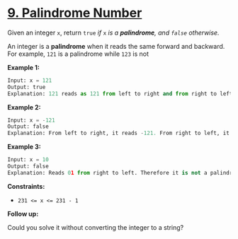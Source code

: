 # [**9. Palindrome Number**](https://leetcode.com/problems/palindrome-number/)

Given an integer `x`, return `true` *if* `x` *is a **palindrome**, and `false` otherwise.*

An integer is a **palindrome** when it reads the same forward and backward.
For example, `121` is a palindrome while `123` is not

**Example 1:**

```python
Input: x = 121
Output: true
Explanation: 121 reads as 121 from left to right and from right to left.
```

**Example 2:**

```python
Input: x = -121
Output: false
Explanation: From left to right, it reads -121. From right to left, it becomes 121-. Therefore it is not a palindrome.
```

**Example 3:**

```python
Input: x = 10
Output: false
Explanation: Reads 01 from right to left. Therefore it is not a palindrome.
```

**Constraints:**

- `231 <= x <= 231 - 1`

**Follow up:**

Could you solve it without converting the integer to a string?